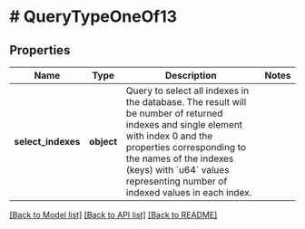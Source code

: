 # # QueryTypeOneOf13

## Properties

Name | Type | Description | Notes
------------ | ------------- | ------------- | -------------
**select_indexes** | **object** | Query to select all indexes in the database.  The result will be number of returned indexes and single element with index 0 and the properties corresponding to the names of the indexes (keys) with &#x60;u64&#x60; values representing number of indexed values in each index. |

[[Back to Model list]](../../README.md#models) [[Back to API list]](../../README.md#endpoints) [[Back to README]](../../README.md)
